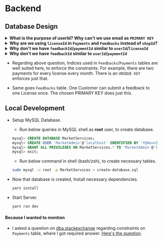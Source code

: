 # Backend

## Database Design

<details><summary><b>What is the purpose of userId? Why can't we use email as <code>PRIMARY KEY</b></code></summary>

Very Valid point. Ofcourse we can use. `email` is a `VARCHAR(255)`, which is 255 bytes (at most). `userId` is `INT`, 4 bytes.

Since they're to be used as PRIMARY KEY, these attributes are also used in other tables. We can easily optimize the space (255 - 4) = 251 bytes, by using `userId`.

We can use `UNIQUE` constraint on `email` to avoid repeated emails.

</details>

<details><summary><b>Why are we using <code>licenseId</code> in <code>Payments</code> and <code>Feedbacks</code> instead of <code>shopId</code>?</b></summary>

Below explanation is for `Payments` table. But it is valid for `Feedbacks` table too.

With `paymentDate` and `shopId` attributes, we can uniquely identify relevant shopKeeper by checking in `Licenses` table. Identifying relevant shopKeeper is another query though. If there is no shopKeeper found, for a given (`paymentDate`, `shopId`) pair, This payment is invalid. So, we need a `BEFORE INSERT` trigger, to check if (`paymentDate`, `shopId`) pair maps to a correct license.

Instead, If we store `licenseId`, All of the above problems will be solved. There is a direct relation for each payment to the licence. `JOIN` operation with `Shops` and `Users`, We can get all details in a single query.

</details>

<details><summary><b>Why don't we have <code>feedbackId</code>/<code>paymentId</code> similar to <code>userId</code>/<code>licenseId</code></b></summary>

The reason of having `userId`/`licenseId` is, we need to reference rows in `Users`/`Licenses` table in other tables. To represent those rows uniquely and using less space at the sametime, we chose `userId`/`licenseId` of `INT` datatype.

There are no tables which uses rows from `Feedbacks`/`Payments` table. So, `feedbackId`/`paymentId` is useless.

</details>

<details><summary><b>Why don't we have <code>feedbackId</code> similar to <code>userId</code>/<code>paymentId</code></b></summary>

Remember that, It's not necessary to have a PRIMARY KEY on a table. If we have some queries which reference a particular row, presence of PRIMARY KEY is an advantage. In Feedbacks table, We DON'T have any query which is specific to one particular feedback. Where as in Payments table, Consider, making a payment, approving a payment etc... which correspond to one particular payment.

</details>

- Regarding above question, Indices used in `Feedbacks`/`Payments` tables are well suited here, to enforce the constraints. For example, there are two payments for every license every month. There is an `UNIQUE KEY` enforces just that.

- Same goes `Feedbacks` table. One Customer can submit a feedback to one License once. The chosen PRIMARY KEY does just this.

## Local Development

- Setup MySQL Database.

  - Run below queries in MySQL shell as **root** user, to create database.

  ```sql
  mysql> CREATE DATABASE MarketServices;
  mysql> CREATE USER 'MarketAdmin'@'localhost' IDENTIFIED BY 'Y@8e=nZNJgnQhC@a';
  mysql> GRANT ALL PRIVILEGES ON MarketServices.* TO 'MarketAdmin'@'localhost';
  mysql> exit;
  ```

  - Run below command in shell (bash/zsh), to create necessary tables.

  ```bash
  sudo mysql -u root -p MarketServices < create-database.sql
  ```

- Now that database is created, Install necessary dependencies.

  ```bash
  yarn install
  ```

- Start Server.
  ```bash
  yarn run dev
  ```

#### Because I wanted to mention

- I asked a question on [dba.stackexchange](https://dba.stackexchange.com) regarding constraints on `Payments` table, where I got required answer. [Here's the question](https://dba.stackexchange.com/q/301580/236454).
